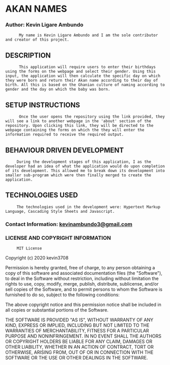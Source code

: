 # AKAN NAMES

### Author: Kevin Ligare Ambundo
          My name is Kevin Ligare Ambundo and I am the sole contributor and creator of this project.

## DESCRIPTION
          This application will require users to enter their birthdays using the forms on the webpage and select their gender. Using this input, the application will then calculate the specific day on which they were born and return their Akan name according to their day of birth. All this is based on the Ghanian culture of naming according to gender and the day on which the baby was born.

## SETUP INSTRUCTIONS
          Once the user opens the repository using the link provided, they will see a link to another webpage in the 'about' section of the repository. Upon clicking this link, they will be directed to the webpage containing the forms on which the they will enter the information required to receive the required output.

## BEHAVIOUR DRIVEN DEVELOPMENT
         During the development stages of this application, I as the developer had an idea of what the application would do upon completion of its development. This allowed me to break down its development into smaller sub-program which were then finally merged to create the application.

## TECHNOLOGIES USED
         The technologies used in the development were: Hypertext Markup Language, Cascading Style Sheets and Javascript.

### Contact Information: kevinambundo3@gmail.com

### LICENSE AND COPYRIGHT INFORMATION
         MIT License

Copyright (c) 2020 kevin3708

Permission is hereby granted, free of charge, to any person obtaining a copy of this software and associated documentation files (the "Software"), to deal in the Software without restriction, including without limitation the rights to use, copy, modify, merge, publish, distribute, sublicense, and/or sell copies of the Software, and to permit persons to whom the Software is furnished to do so, subject to the following conditions:

The above copyright notice and this permission notice shall be included in all copies or substantial portions of the Software.

THE SOFTWARE IS PROVIDED "AS IS", WITHOUT WARRANTY OF ANY KIND, EXPRESS OR IMPLIED, INCLUDING BUT NOT LIMITED TO THE WARRANTIES OF MERCHANTABILITY, FITNESS FOR A PARTICULAR PURPOSE AND NONINFRINGEMENT. IN NO EVENT SHALL THE AUTHORS OR COPYRIGHT HOLDERS BE LIABLE FOR ANY CLAIM, DAMAGES OR OTHER LIABILITY, WHETHER IN AN ACTION OF CONTRACT, TORT OR OTHERWISE, ARISING FROM, OUT OF OR IN CONNECTION WITH THE SOFTWARE OR THE USE OR OTHER DEALINGS IN THE SOFTWARE.
                                              